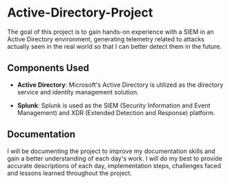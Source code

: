 # Active-Directory-Project

The goal of this project is to gain hands-on experience with a SIEM in an Active Directory environment, generating telemetry related to attacks actually seen in the real world so that I can better detect them in the future.

## Components Used

- **Active Directory**: Microsoft's Active Directory is utilized as the directory service and identity management solution.

- **Splunk**: Splunk is used as the SIEM (Security Information and Event Management) and XDR (Extended Detection and Response) platform.

## Documentation

I will be documenting the project to improve my documentation skills and gain a better understanding of each day's work. I will do my best to provide accurate descriptions of each day, implementation steps, challenges faced and lessons learned throughout the project.
